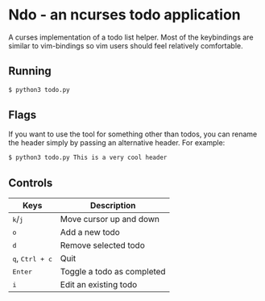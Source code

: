 # Ndo - an ncurses todo application

A curses implementation of a todo list helper. Most of the keybindings are similar to vim-bindings so vim users should feel relatively comfortable.

## Running

```bash
$ python3 todo.py
```

## Flags

If you want to use the tool for something other than todos, you can rename the header simply by passing an alternative header. For example:

```bash
$ python3 todo.py This is a very cool header
```

## Controls

| Keys                              | Description                |
| --------------------------------- | -------------------------- |
| <kbd>k</kbd>/<kbd>j</kbd>         | Move cursor up and down    |
| <kbd>o</kbd>                      | Add a new todo             |
| <kbd>d</kbd>                      | Remove selected todo       |
| <kbd>q</kbd>, <kbd>Ctrl + c</kbd> | Quit                       |
| <kbd>Enter</kbd>                  | Toggle a todo as completed |
| <kbd>i</kbd>                      | Edit an existing todo      |
